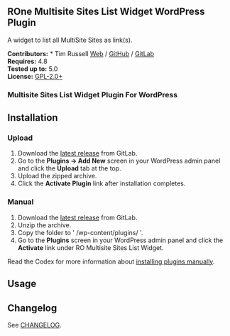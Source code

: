 ## ROne Multisite Sites List Widget WordPress Plugin

A widget to list all MultiSite Sites as link(s).

__Contributors:__ * Tim Russell [Web](http://timrussell.com) / [GitHub](https://github.com/tdavidrussell) / [GitLab](https://gitlab.com/tdavidrussell)     
__Requires:__ 4.8     
__Tested up to:__ 5.0  
__License:__ [GPL-2.0+](http://www.gnu.org/licenses/gpl-2.0.html)   


### Multisite Sites List Widget Plugin For WordPress

## Installation ##

### Upload ###

1. Download the [latest release](https://gitlab.com/tdavidrussell/rone-multisite-sites-widget) from GitLab.
2. Go to the __Plugins &rarr; Add New__ screen in your WordPress admin panel and click the __Upload__ tab at the top.
3. Upload the zipped archive.
4. Click the __Activate Plugin__ link after installation completes.

### Manual ###

1. Download the [latest release](https://gitlab.com/tdavidrussell/rone-multisite-sites-widget) from GitLab.
2. Unzip the archive.
3. Copy the folder to ' /wp-content/plugins/ '.
4. Go to the __Plugins__ screen in your WordPress admin panel and click the __Activate__ link under RO Multisite Sites List Widget.

Read the Codex for more information about [installing plugins manually](http://codex.wordpress.org/Managing_Plugins#Manual_Plugin_Installation).


## Usage ##


## Changelog

See [CHANGELOG](changelog.md).


